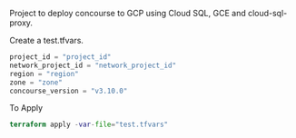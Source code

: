 Project to deploy concourse to GCP using Cloud SQL, GCE and cloud-sql-proxy. 

Create a test.tfvars.
```terraform
project_id = "project_id"
network_project_id = "network_project_id"
region = "region"
zone = "zone"
concourse_version = "v3.10.0"
```

To Apply
```terraform
terraform apply -var-file="test.tfvars"
```